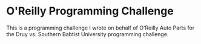 # O'Reilly Programming Challenge
This is a programming challenge I wrote on behalf of O'Reilly Auto Parts for the Druy vs. Southern Babtist University programming challenge. 
